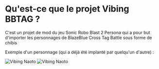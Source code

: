 <p align="center">
  <h1>
    Qu'est-ce que le projet Vibing BBTAG ?
  </h1>
</p>

C'est un projet de mod du jeu Sonic Robo Blast 2 Persona qui a pour but d'importer les personnages de BlazeBlue Cross Tag Battle sous forme de chibis 

Exemple d'un personnage (qui a déjà été implanté par quelqu'un d'autre) : 

![Vibing Naoto](https://github.com/TokiyoDorifto/vibingbbtag/blob/main/images/Vibing%20Naoto.jpg)
![Vibing Naoto](https://user-images.githubusercontent.com/102819356/161310228-608eeb91-2403-4861-8f55-500aad40452c.jpg)



